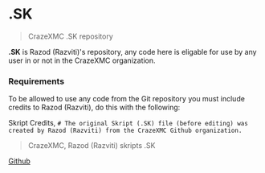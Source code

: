 # .SK
> CrazeXMC .SK repository

**.SK** is Razod (Razviti)'s repository, any code here is eligable for use by any user in or not in the CrazeXMC organization.
### Requirements


To be allowed to use any code from the Git repository you must include credits to Razod (Razviti), do this with the following:  


Skript Credits, `# The original Skript (.SK) file (before editing) was created by Razod (Razviti) from the CrazeXMC Github organization.`  



> CrazeXMC, Razod (Razviti) skripts .SK  

  
  [Github](https://github.com/CrazeXMC/.SK/)
